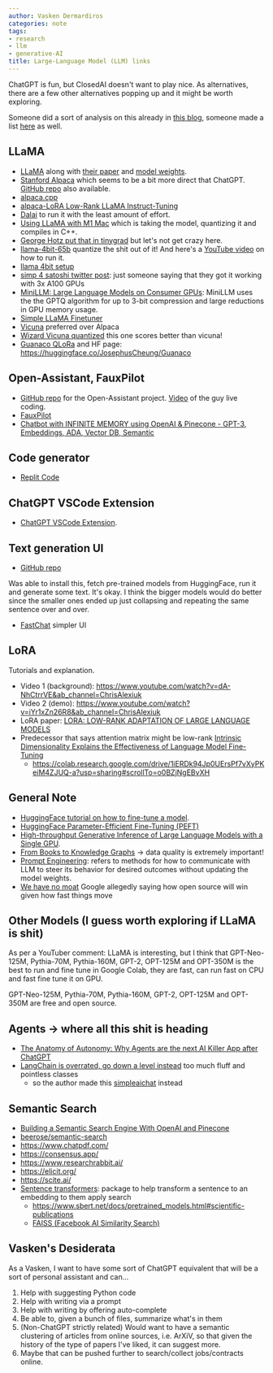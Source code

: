 ```yaml
---
author: Vasken Dermardiros
categories: note
tags:
- research
- llm
- generative-AI
title: Large-Language Model (LLM) links
---
```


ChatGPT is fun, but ClosedAI doesn't want to play nice. As alternatives, there are a few other alternatives popping up and it might be worth exploring.

Someone did a sort of analysis on this already in [this blog](https://simonwillison.net/), someone made a list [here](https://github.com/nichtdax/awesome-totally-open-chatgpt) as well.

## LLaMA

+ [LLaMA](https://ai.facebook.com/blog/large-language-model-llama-meta-ai/) along with [their paper](https://arxiv.org/abs/2302.13971) and [model weights](https://github.com/facebookresearch/llama/pull/73).
+ [Stanford Alpaca](https://crfm.stanford.edu/2023/03/13/alpaca.html) which seems to be a bit more direct that ChatGPT. [GitHub repo](https://github.com/tatsu-lab/stanford_alpaca) also available.
+ [alpaca.cpp](https://github.com/antimatter15/alpaca.cpp)
+ [alpaca-LoRA Low-Rank LLaMA Instruct-Tuning](https://github.com/tloen/alpaca-lora)
+ [Dalai](https://cocktailpeanut.github.io/dalai/#/) to run it with the least amount of effort.
+ [Using LLaMA with M1 Mac](https://dev.l1x.be/posts/2023/03/12/using-llama-with-m1-mac/) which is taking the model, quantizing it and compiles in C++.
+ [George Hotz put that in tinygrad](https://www.youtube.com/watch?v=0kRDs9BW2NU&ab_channel=georgehotzarchive) but let's not get crazy here.
+ [llama-4bit-65b](https://huggingface.co/maderix/llama-65b-4bit) quantize the shit out of it! And here's a [YouTube video](https://www.youtube.com/watch?v=OtAZHHyJSqU&ab_channel=1littlecoder) on how to run it.
+ [llama 4bit setup](https://rentry.org/llama-tard-v2#bonus-4-4bit-llama-basic-setup)
+ [simp 4 satoshi twitter post](https://twitter.com/iamgingertrash/status/1636180818606592000): just someone saying that they got it working with 3x A100 GPUs
+ [MiniLLM: Large Language Models on Consumer GPUs](https://github.com/kuleshov/minillm): MiniLLM uses the the GPTQ algorithm for up to 3-bit compression and large reductions in GPU memory usage.
+ [Simple LLaMA Finetuner](https://github.com/lxe/simple-llama-finetuner)
+ [Vicuna](https://lmsys.org/blog/2023-03-30-vicuna/) preferred over Alpaca
+ [Wizard Vicuna quantized](https://huggingface.co/TheBloke/wizard-vicuna-13B-GPTQ) this one scores better than vicuna!
+ [Guanaco QLoRa](https://the-decoder.com/guanaco-is-a-chatgpt-competitor-trained-on-a-single-gpu-in-one-day/) and HF page: <https://huggingface.co/JosephusCheung/Guanaco>

## Open-Assistant, FauxPilot

+ [GitHub repo](https://github.com/LAION-AI/Open-Assistant) for the Open-Assistant project. [Video](https://www.youtube.com/watch?v=6OozhhI6U4g&ab_channel=YannicKilcher) of the guy live coding.
+ [FauxPilot](https://github.com/fauxpilot/fauxpilot)
+ [Chatbot with INFINITE MEMORY using OpenAI & Pinecone - GPT-3, Embeddings, ADA, Vector DB, Semantic](https://www.youtube.com/watch?v=2xNzB7xq8nk&ab_channel=DavidShapiro~AI)

## Code generator

+ [Replit Code](https://huggingface.co/replit/replit-code-v1-3b)

## ChatGPT VSCode Extension

+ [ChatGPT VSCode Extension](https://marketplace.visualstudio.com/items?itemName=gencay.vscode-chatgpt).

## Text generation UI

+ [GitHub repo](https://github.com/oobabooga/text-generation-webui/)

Was able to install this, fetch pre-trained models from HuggingFace, run it and generate some text. It's okay. I think the bigger models would do better since the smaller ones ended up just collapsing and repeating the same sentence over and over.

+ [FastChat](https://github.com/lm-sys/FastChat) simpler UI

## LoRA

Tutorials and explanation.

+ Video 1 (background): <https://www.youtube.com/watch?v=dA-NhCtrrVE&ab_channel=ChrisAlexiuk>
+ Video 2 (demo): <https://www.youtube.com/watch?v=iYr1xZn26R8&ab_channel=ChrisAlexiuk>
+ LoRA paper: [LORA: LOW-RANK ADAPTATION OF LARGE LANGUAGE MODELS](https://arxiv.org/pdf/2106.09685.pdf)
+ Predecessor that says attention matrix might be low-rank [Intrinsic Dimensionality Explains the Effectiveness of Language Model Fine-Tuning](https://arxiv.org/pdf/2012.13255.pdf)
  + <https://colab.research.google.com/drive/1iERDk94Jp0UErsPf7vXyPKeiM4ZJUQ-a?usp=sharing#scrollTo=o0BZjNgEBvXH>

## General Note

+ [HuggingFace tutorial on how to fine-tune a model](https://huggingface.co/docs/transformers/training).
+ [HuggingFace Parameter-Efficient Fine-Tuning (PEFT)](https://github.com/huggingface/peft)
+ [High-throughput Generative Inference of Large Language Models with a Single GPU](https://arxiv.org/abs/2303.06865).
+ [From Books to Knowledge Graphs](https://arxiv.org/pdf/2204.10766.pdf) -> data quality is extremely important!
+ [Prompt Engineering](https://lilianweng.github.io/posts/2023-03-15-prompt-engineering/): refers to methods for how to communicate with LLM to steer its behavior for desired outcomes without updating the model weights.
+ [We have no moat](https://www.semianalysis.com/p/google-we-have-no-moat-and-neither) Google allegedly saying how open source will win given how fast things move

## Other Models (I guess worth exploring if LLaMA is shit)

As per a YouTuber comment: LLaMA is interesting, but I think that GPT-Neo-125M, Pythia-70M, Pythia-160M, GPT-2, OPT-125M and OPT-350M is the best to run and fine tune in Google Colab, they are fast, can run fast on CPU and fast fine tune it on GPU.

 GPT-Neo-125M, Pythia-70M, Pythia-160M, GPT-2, OPT-125M and OPT-350M are free and open source.

## Agents -> where all this shit is heading

+ [The Anatomy of Autonomy: Why Agents are the next AI Killer App after ChatGPT](https://www.latent.space/p/agents)
+ [LangChain is overrated, go down a level instead](https://minimaxir.com/2023/07/langchain-problem/) too much fluff and pointless classes
  + so the author made this [simpleaichat](https://github.com/minimaxir/simpleaichat) instead

## Semantic Search

+ [Building a Semantic Search Engine With OpenAI and Pinecone](https://sigmoidprime.com/post/searchthearxiv/)
+ [beerose/semantic-search](https://github.com/beerose/semantic-search)
+ <https://www.chatpdf.com/>
+ <https://consensus.app/>
+ <https://www.researchrabbit.ai/>
+ <https://elicit.org/>
+ <https://scite.ai/>
+ [Sentence transformers](https://www.sbert.net/index.html): package to help transform a sentence to an embedding to them apply search
  + <https://www.sbert.net/docs/pretrained_models.html#scientific-publications>
  + [FAISS (Facebook AI Similarity Search)](https://ai.meta.com/tools/faiss/)

## Vasken's Desiderata

As a Vasken, I want to have some sort of ChatGPT equivalent that will be a sort of personal assistant and can...

1. Help with suggesting Python code
2. Help with writing via a prompt
3. Help with writing by offering auto-complete
4. Be able to, given a bunch of files, summarize what's in them
5. (Non-ChatGPT strictly related) Would want to have a semantic clustering of articles from online sources, i.e. ArXiV, so that given the history of the type of papers I've liked, it can suggest more.
6. Maybe that can be pushed further to search/collect jobs/contracts online.
